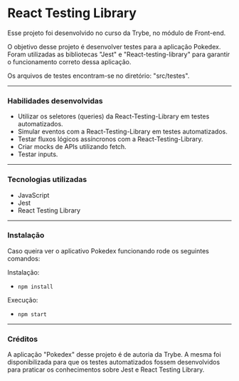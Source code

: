# React Testing Library
  Esse projeto foi desenvolvido no curso da Trybe, no módulo de Front-end.

  O objetivo desse projeto é desenvolver testes para a aplicação Pokedex.
  Foram utilizadas as bibliotecas "Jest" e "React-testing-library" para garantir o funcionamento correto dessa aplicação.

  Os arquivos de testes encontram-se no diretório: "src/testes".

---

### Habilidades desenvolvidas
- Utilizar os seletores (queries) da React-Testing-Library em testes automatizados.
- Simular eventos com a React-Testing-Library em testes automatizados.
- Testar fluxos lógicos assíncronos com a React-Testing-Library.
- Criar mocks de APIs utilizando fetch.
- Testar inputs.

---

### Tecnologias utilizadas
- JavaScript
- Jest
- React Testing Library

---

### Instalação
  Caso queira ver o aplicativo Pokedex funcionando rode os seguintes comandos:
  
  Instalação:
  - `npm install`

  Execução:
  - `npm start`

---

### Créditos
  A aplicação "Pokedex" desse projeto é de autoria da Trybe. A mesma foi disponibilizada para que os testes automatizados fossem desenvolvidos para praticar os conhecimentos sobre Jest e React Testing Library.